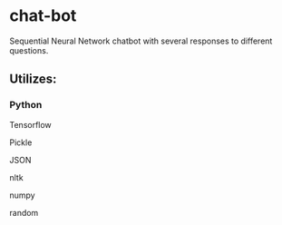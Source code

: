 # chat-bot

Sequential Neural Network chatbot with several responses to different questions.

## Utilizes:

### Python

Tensorflow

Pickle

JSON

nltk 

numpy

random

